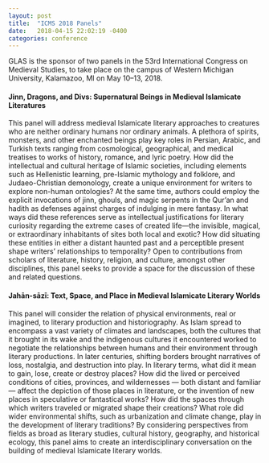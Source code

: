 ```yaml
---
layout: post
title:  "ICMS 2018 Panels"
date:   2018-04-15 22:02:19 -0400
categories: conference
---
```


GLAS is the sponsor of two panels in the 53rd International Congress on Medieval Studies, to take place on the campus of Western Michigan University, Kalamazoo, MI on May 10–13, 2018.

#### Jinn, Dragons, and Divs: Supernatural Beings in Medieval Islamicate Literatures

This panel will address medieval Islamicate literary approaches to creatures who are neither ordinary humans nor ordinary animals. A plethora of spirits, monsters, and other enchanted beings play key roles in Persian, Arabic, and Turkish texts ranging from cosmological, geographical, and medical treatises to works of history, romance, and lyric poetry. How did the intellectual and cultural heritage of Islamic societies, including elements such as Hellenistic learning, pre-Islamic mythology and folklore, and Judaeo-Christian demonology, create a unique environment for writers to explore non-human ontologies? At the same time, authors could employ the explicit invocations of jinn, ghouls, and magic serpents in the Qur’an and hadith as defenses against charges of indulging in mere fantasy. In what ways did these references serve as intellectual justifications for literary curiosity regarding the extreme cases of created life—the invisible, magical, or extraordinary inhabitants of sites both local and exotic? How did situating these entities in either a distant haunted past and a perceptible present shape writers’ relationships to temporality? Open to contributions from scholars of literature, history, religion, and culture, amongst other disciplines, this panel seeks to provide a space for the discussion of these and related questions. 

#### Jahān-sāzī: Text, Space, and Place in Medieval Islamicate Literary Worlds

This panel will consider the relation of physical environments, real or imagined, to literary production and historiography. As Islam spread to encompass a vast variety of climates and landscapes, both the cultures that it brought in its wake and the indigenous cultures it encountered worked to negotiate the relationships between humans and their environment through literary productions. In later centuries, shifting borders brought narratives of loss, nostalgia, and destruction into play. In literary terms, what did it mean to gain, lose, create or destroy places? How did the lived or perceived conditions of cities, provinces, and wildernesses — both distant and familiar — affect the depiction of those places in literature, or the invention of new places in speculative or fantastical works? How did the spaces through which writers traveled or migrated shape their creations? What role did wider environmental shifts, such as urbanization and climate change, play in the development of literary traditions? By considering perspectives from fields as broad as literary studies, cultural history, geography, and historical ecology, this panel aims to create an interdisciplinary conversation on the building of medieval Islamicate literary worlds.